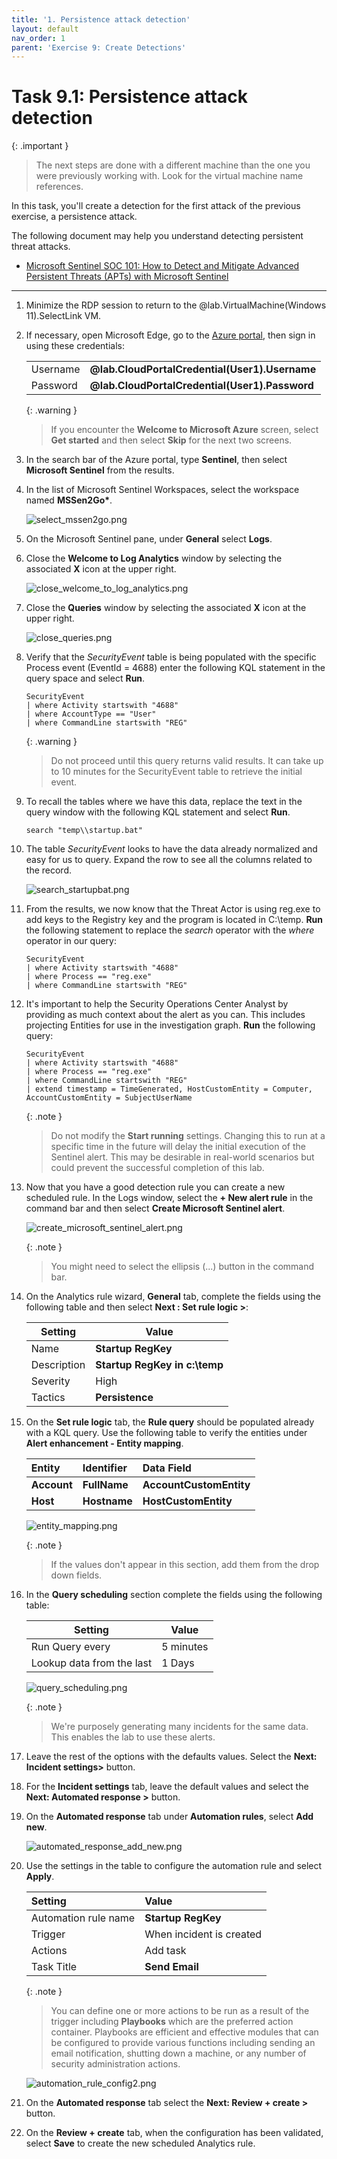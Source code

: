 ```yaml
---
title: '1. Persistence attack detection'
layout: default
nav_order: 1
parent: 'Exercise 9: Create Detections'
---
```


# Task 9.1: Persistence attack detection

{: .important }
> The next steps are done with a different machine than the one you were previously working with. Look for the virtual machine name references.

In this task, you'll create a detection for the first attack of the previous exercise, a persistence attack.

The following document may help you understand detecting persistent threat attacks.

- [Microsoft Sentinel SOC 101: How to Detect and Mitigate Advanced Persistent Threats (APTs) with Microsoft Sentinel](https://rodtrent.substack.com/p/microsoft-sentinel-soc-101-how-to-07c)

---

1.  Minimize the RDP session to return to the @lab.VirtualMachine(Windows 11).SelectLink VM.

1.  If necessary, open Microsoft Edge, go to the [Azure portal](https://portal.azure.com), then sign in using these credentials:

    | | |
    |:--|:--|
    | Username | **@lab.CloudPortalCredential(User1).Username** |
    | Password | **@lab.CloudPortalCredential(User1).Password** |

    {: .warning }
    > If you encounter the **Welcome to Microsoft Azure** screen, select **Get started** and then select **Skip** for the next two screens.

1.  In the search bar of the Azure portal, type **Sentinel**, then select **Microsoft Sentinel** from the results.

1.  In the list of Microsoft Sentinel Workspaces, select the workspace named **MSSen2Go\***.

    ![select_mssen2go.png](../media/select_mssen2go.png)

1.  On the Microsoft Sentinel pane, under **General** select **Logs**.

1.  Close the **Welcome to Log Analytics** window by selecting the associated **X** icon at the upper right.

    ![close_welcome_to_log_analytics.png](../media/close_welcome_to_log_analytics.png)

1.  Close the **Queries** window by selecting the associated **X** icon at the upper right.

    ![close_queries.png](../media/close_queries.png)

1.  Verify that the *SecurityEvent* table is being populated with the specific Process event (EventId = 4688) enter the following KQL statement in the query space and select **Run**.

    ```KQL
    SecurityEvent
    | where Activity startswith "4688"
    | where AccountType == "User"
    | where CommandLine startswith "REG"
    ```

    {: .warning }
    > Do not proceed until this query returns valid results. It can take up to 10 minutes for the SecurityEvent table to retrieve the initial event.

1.  To recall the tables where we have this data, replace the text in the query window with the following  KQL statement and select **Run**.

    ```KQL
    search "temp\\startup.bat"
    ```

1.  The table *SecurityEvent* looks to have the data already normalized and easy for us to query. Expand the row to see all the columns related to the record.

    ![search_startupbat.png](../media/search_startupbat.png)

1.  From the results, we now know that the Threat Actor is using reg.exe to add keys to the Registry key and the program is located in C:\temp. **Run** the following statement to replace the *search* operator with the *where* operator in our query:

    ```KQL
    SecurityEvent 
    | where Activity startswith "4688" 
    | where Process == "reg.exe" 
    | where CommandLine startswith "REG" 
    ```

1.  It's important to help the Security Operations Center Analyst by providing as much context about the alert as you can. This includes projecting Entities for use in the investigation graph. **Run** the following query:

    ```KQL
    SecurityEvent 
    | where Activity startswith "4688" 
    | where Process == "reg.exe" 
    | where CommandLine startswith "REG" 
    | extend timestamp = TimeGenerated, HostCustomEntity = Computer, AccountCustomEntity = SubjectUserName
    ```

    {: .note }
    > Do not modify the **Start running** settings. Changing this to run at a specific time in the future will delay the initial execution of the Sentinel alert. This may be desirable in real-world scenarios but could prevent the successful completion of this lab.

1.  Now that you have a good detection rule you can create a new scheduled rule. In the Logs window, select the **+ New alert rule** in the command bar and then select **Create Microsoft Sentinel alert**.

    ![create_microsoft_sentinel_alert.png](../media/create_microsoft_sentinel_alert.png)

    {: .note }
    > You might need to select the ellipsis (...) button in the command bar.

1.  On the Analytics rule wizard, **General** tab, complete the fields using the following table and then select **Next : Set rule logic >**:

    |Setting|Value|
    |---|---|
    |Name|**Startup RegKey**|
    |Description|**Startup RegKey in c:\temp**|
    |Severity|High|
    |Tactics|**Persistence**|

1.  On the **Set rule logic** tab, the **Rule query** should be populated already with a KQL query. Use the following table to verify the entities under **Alert enhancement - Entity mapping**.

    |Entity|Identifier|Data Field|
    |:----|:----|:----|
    |**Account**|**FullName**|**AccountCustomEntity**|
    |**Host**|**Hostname**|**HostCustomEntity**|

    ![entity_mapping.png](../media/entity_mapping.png)

    {: .note }
    > If the values don't appear in this section, add them from the drop down fields.

1.  In the **Query scheduling** section complete the fields using the following table:

    |Setting|Value|
    |---|---|
    |Run Query every|5 minutes|
    |Lookup data from the last|1 Days|

    ![query_scheduling.png](../media/query_scheduling.png)

    {: .note }
    > We're purposely generating many incidents for the same data. This enables the lab to use these alerts.

1.  Leave the rest of the options with the defaults values. Select the **Next: Incident settings>** button.

1.  For the **Incident settings** tab, leave the default values and select the **Next: Automated response >** button.

1.  On the **Automated response** tab under **Automation rules**, select **Add new**.

    ![automated_response_add_new.png](../media/automated_response_add_new.png)

1.  Use the settings in the table to configure the automation rule and select **Apply**.

    |Setting|Value|
    |:----|:----|
    |Automation rule name|**Startup RegKey**|
    |Trigger|When incident is created|
    |Actions|Add task|
    |Task Title|**Send Email**|

    {: .note }
    > You can define one or more actions to be run as a result of the trigger including **Playbooks** which are the preferred action container. Playbooks are efficient and effective modules that can be configured to provide various functions including sending an email notification, shutting down a machine, or any number of security administration actions. 

    ![automation_rule_config2.png](../media/automation_rule_config2.png)

1.  On the **Automated response** tab select the **Next: Review + create >** button.
  
1.  On the **Review + create** tab, when the configuration has been validated, select **Save** to create the new scheduled Analytics rule.

